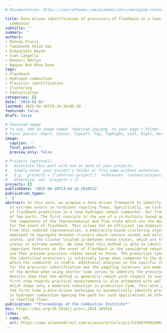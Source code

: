 ```yaml
---
# Documentation: https://sourcethemes.com/academic/docs/managing-content/

title: Data-driven identification of precursors of flashback in a lean hydrogen reheat
  combustor
subtitle: ''
summary: ''
authors:
- Mihnea Floris
- Tadikonda Shiva Sai
- Dibyajyoti Nayak
- Ivan Langella
- Konduri Aditya
- Nguyen Anh Khoa Doan
tags:
- Flashback
- Hydrogen combustion
- Precursor identification
- Clustering
- Featurization
categories: []
date: '2024-01-01'
lastmod: 2025-04-10T19:14:16+05:30
featured: false
draft: false

# Featured image
# To use, add an image named `featured.jpg/png` to your page's folder.
# Focal points: Smart, Center, TopLeft, Top, TopRight, Left, Right, BottomLeft, Bottom, BottomRight.
image:
  caption: ''
  focal_point: ''
  preview_only: false

# Projects (optional).
#   Associate this post with one or more of your projects.
#   Simply enter your project's folder or file name without extension.
#   E.g. `projects = ["internal-project"]` references `content/project/deep-learning/index.md`.
#   Otherwise, set `projects = []`.
projects: []
publishDate: '2025-04-10T13:44:16.201051Z'
publication_types:
- '2'
abstract: In this work, we propose a data-driven framework to identify precursors
  of extreme events in turbulent reacting flows. Specifically, we tackle the problem
  of flashback prediction in a lean hydrogen reheat combustor. Our framework is composed
  of two parts. The first consists in the use of a co-kurtosis based approach to identify
  the components of the thermochemical and flow state which are the most relevant
  for the onset of flashback. This allows for an efficient low-dimensional representation.
  From this reduced representation, a modularity-based clustering algorithm is then
  employed to segregate between clusters which contain normal and extreme (flashbacking)
  states, and the cluster located in-between these states, which are the precursor
  states of extreme events. We show that this method is able to identify the most
  important features at the onset of flashback in the considered reheat combustor
  and then provide precursor states based on those. The prediction time obtained with
  the identified precursors is relatively large when compared to the duration over
  which the combustor is stable. Additional analyses on the specific choice of features
  for the precursor identification and the sampling locations are made. The robustness
  of the method when using shorter time series to identify the precursor is also investigated.
  Results show that the method is generally robust with respect to such changes. A
  first step towards practical measurements is also attempted with wall pressure measurements,
  which shows only a moderate reduction in prediction time. This work proposes for
  the first time a data-driven technique to automatically identify precursors of flashback
  in hydrogen combustion opening the path for such applications on other extreme events
  in reacting flows.
publication: '*Proceedings of the Combustion Institute*'
doi: https://doi.org/10.1016/j.proci.2024.105524
links:
- name: URL
  url: https://www.sciencedirect.com/science/article/pii/S1540748924003328
---
```

